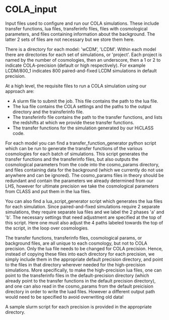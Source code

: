 # COLA_input
Input files used to configure and run our COLA simulations. These include transfer functions, lua files, transferinfo files, files with cosmological parameters, and files containing information about the background. The latter 2 sets of files are not necessary but we store them here. 

There is a directory for each model: 'wCDM', 'LCDM'. Within each model there are directories for each set of simulations, or 'project'. Each project is named by the number of cosmologies, then an underscore, then a 1 or 2 to indicate COLA-precision (default or high respectively). For example LCDM/800_1 indicates 800 paired-and-fixed LCDM simulations in default precision.

At a high level, the requisite files to run a COLA simulation using our approach are:
- A slurm file to submit the job. This file contains the path to the lua file.
- The lua file contains the COLA settings and the paths to the output directory and the trainsferinfo file.
- The transferinfo file contains the path to the transfer functions, and lists the redshifts at which we provide these transfer functions.
- The transfer functions for the simulation generated by our HiCLASS code.

For each model you can find a transfer_function_generator python script which can be run to generate the transfer functions of the various cosmologies for each batch of simulations. This script generates the transfer functions and the transferinfo files, but also outputs the cosmological parameters from the code into the cosmo_params directory, and files containing data for the background (which we currently do not use anywhere and can be ignored). The cosmo_params files in theory should be redundant and contain the parameters we already determined from our LHS, however for ultimate precision we take the cosmological parameters from CLASS and put them in the lua files. 

You can also find a lua_script_generator script which generates the lua files for each simulation. Since paired-and-fixed simulations require 2 separate simulations, they require separate lua files and we label the 2 phases 'a' and 'b'. The necessary settings that need adjustment are specified at the top of this script. Here one must also adjust the 4 paths labeled towards the top of the script, in the loop over cosmologies.

The transfer functions, transferinfo files, cosmological params, or background files, are all unique to each cosmology, but not to COLA precision. Only the lua file needs to be changed for COLA precision. Hence, instead of copying these files into each directory for each precision, we simply include them in the appropriate default precision directory, and point to the files in that directory wherever needed for the high-precision simulations. More specifically, to make the high-precision lua files, one can point to the transferinfo files in the default-precision directory (which already point to the transfer functions in the default precision directory), and one can also read in the cosmo_params from the default preicision directory in order to write the luad files. However a different output path would need to be specified to avoid overwriting old data!

A sample slurm script for each precision is provided in the appropriate directory.